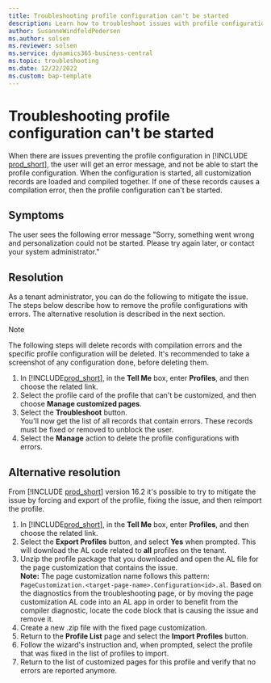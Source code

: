 ```yaml
---
title: Troubleshooting profile configuration can't be started
description: Learn how to troubleshoot issues with profile configuration.
author: SusanneWindfeldPedersen
ms.author: solsen
ms.reviewer: solsen
ms.service: dynamics365-business-central
ms.topic: troubleshooting
ms.date: 12/22/2022
ms.custom: bap-template
---
```


# Troubleshooting profile configuration can't be started

When there are issues preventing the profile configuration in [!INCLUDE [prod_short](includes/prod_short.md)], the user will get an error message, and not be able to start the profile configuration. When the configuration is started, all customization records are loaded and compiled together. If one of these records causes a compilation error, then the profile configuration can't be started.

## Symptoms

The user sees the following error message "Sorry, something went wrong and personalization could not be started. Please try again later, or contact your system administrator."

## Resolution

As a tenant administrator, you can do the following to mitigate the issue. The steps below describe how to remove the profile configurations with errors. The alternative resolution is described in the next section.

> [!NOTE]  
> The following steps will delete records with compilation errors and the specific profile configuration will be deleted. It's recommended to take a screenshot of any configuration done, before deleting them.

1. In [!INCLUDE[prod_short](includes/prod_short.md)], in the **Tell Me** box, enter **Profiles**, and then choose the related link.
2. Select the profile card of the profile that can't be customized, and then choose **Manage customized pages**.
3. Select the **Troubleshoot** button.  
  You'll now get the list of all records that contain errors. These records must be fixed or removed to unblock the user.
4. Select the **Manage** action to delete the profile configurations with errors.

## Alternative resolution

From [!INCLUDE [prod_short](includes/prod_short.md)] version 16.2 it's possible to try to mitigate the issue by forcing and export of the profile, fixing the issue, and then reimport the profile. 

1. In [!INCLUDE[prod_short](includes/prod_short.md)], in the **Tell Me** box, enter **Profiles**, and then choose the related link.
2. Select the **Export Profiles** button, and select **Yes** when prompted.
  This will download the AL code related to **all** profiles on the tenant.
3. Unzip the profile package that you downloaded and open the AL file for the page customization that contains the issue.  
  **Note:** The page customization name follows this pattern: `PageCustomization.<target-page-name>.Configuration<id>.al`. Based on the diagnostics from the troubleshooting page, or by moving the page customization AL code into an AL app in order to benefit from the compiler diagnostic, locate the code block that is causing the issue and remove it.
4. Create a new .zip file with the fixed page customization.
5. Return to the **Profile List** page and select the **Import Profiles** button.
1. Follow the wizard's instruction and, when prompted, select the profile that was fixed in the list of profiles to import.
6. Return to the list of customized pages for this profile and verify that no errors are reported anymore.